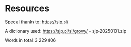 # Resources

Special thanks to: https://sjp.pl/

A dictionary used: https://sjp.pl/sl/growy/ - sjp-20250101.zip

Words in total: 3 229 806

